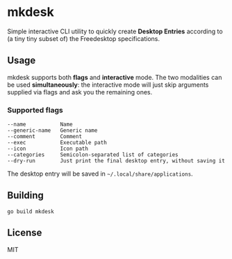 # mkdesk

Simple interactive CLI utility to quickly create **Desktop Entries** according to (a tiny tiny subset of) the Freedesktop specifications.

## Usage

mkdesk supports both **flags** and **interactive** mode. The two modalities can be used **simultaneously**: the interactive mode will just skip arguments supplied via flags and ask you the remaining ones.

### Supported flags

```
--name           Name
--generic-name   Generic name
--comment        Comment
--exec           Executable path
--icon           Icon path
--categories     Semicolon-separated list of categories
--dry-run        Just print the final desktop entry, without saving it
```

The desktop entry will be saved in `~/.local/share/applications`.

## Building

```shell
go build mkdesk
```

## License

MIT
